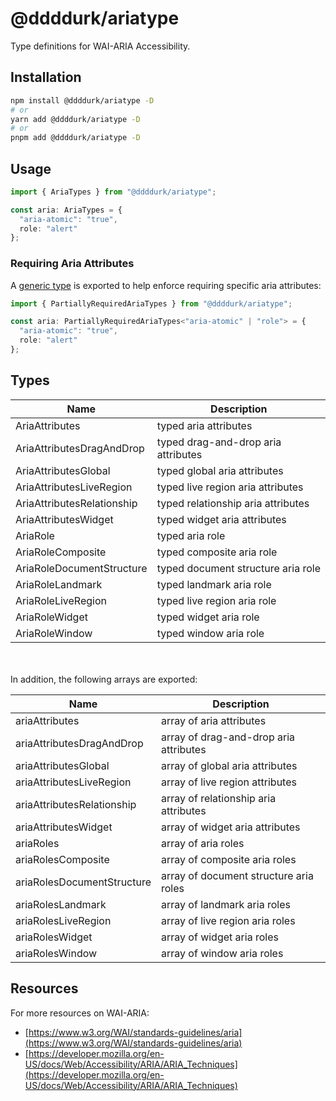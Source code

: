 # @ddddurk/ariatype

Type definitions for WAI-ARIA Accessibility.

## Installation

```bash
npm install @ddddurk/ariatype -D
# or
yarn add @ddddurk/ariatype -D
# or
pnpm add @ddddurk/ariatype -D
```

## Usage

```ts
import { AriaTypes } from "@ddddurk/ariatype";

const aria: AriaTypes = {
  "aria-atomic": "true",
  role: "alert"
};
```

### Requiring Aria Attributes

A [generic type](https://www.typescriptlang.org/docs/handbook/2/generics.html) is exported to help enforce requiring specific aria attributes:

```ts
import { PartiallyRequiredAriaTypes } from "@ddddurk/ariatype";

const aria: PartiallyRequiredAriaTypes<"aria-atomic" | "role"> = {
  "aria-atomic": "true",
  role: "alert"
};
```

## Types

| Name                       | Description                         |
| -------------------------- | ----------------------------------- |
| AriaAttributes             | typed aria attributes               |
| AriaAttributesDragAndDrop  | typed drag-and-drop aria attributes |
| AriaAttributesGlobal       | typed global aria attributes        |
| AriaAttributesLiveRegion   | typed live region aria attributes   |
| AriaAttributesRelationship | typed relationship aria attributes  |
| AriaAttributesWidget       | typed widget aria attributes        |
| AriaRole                   | typed aria role                     |
| AriaRoleComposite          | typed composite aria role           |
| AriaRoleDocumentStructure  | typed document structure aria role  |
| AriaRoleLandmark           | typed landmark aria role            |
| AriaRoleLiveRegion         | typed live region aria role         |
| AriaRoleWidget             | typed widget aria role              |
| AriaRoleWindow             | typed window aria role              |

\
\
In addition, the following arrays are exported:

| Name                       | Description                            |
| -------------------------- | -------------------------------------- |
| ariaAttributes             | array of aria attributes               |
| ariaAttributesDragAndDrop  | array of drag-and-drop aria attributes |
| ariaAttributesGlobal       | array of global aria attributes        |
| ariaAttributesLiveRegion   | array of live region attributes        |
| ariaAttributesRelationship | array of relationship aria attributes  |
| ariaAttributesWidget       | array of widget aria attributes        |
| ariaRoles                  | array of aria roles                    |
| ariaRolesComposite         | array of composite aria roles          |
| ariaRolesDocumentStructure | array of document structure aria roles |
| ariaRolesLandmark          | array of landmark aria roles           |
| ariaRolesLiveRegion        | array of live region aria roles        |
| ariaRolesWidget            | array of widget aria roles             |
| ariaRolesWindow            | array of window aria roles             |

## Resources

For more resources on WAI-ARIA:

- [https://www.w3.org/WAI/standards-guidelines/aria](https://www.w3.org/WAI/standards-guidelines/aria)
- [https://developer.mozilla.org/en-US/docs/Web/Accessibility/ARIA/ARIA_Techniques](https://developer.mozilla.org/en-US/docs/Web/Accessibility/ARIA/ARIA_Techniques)
